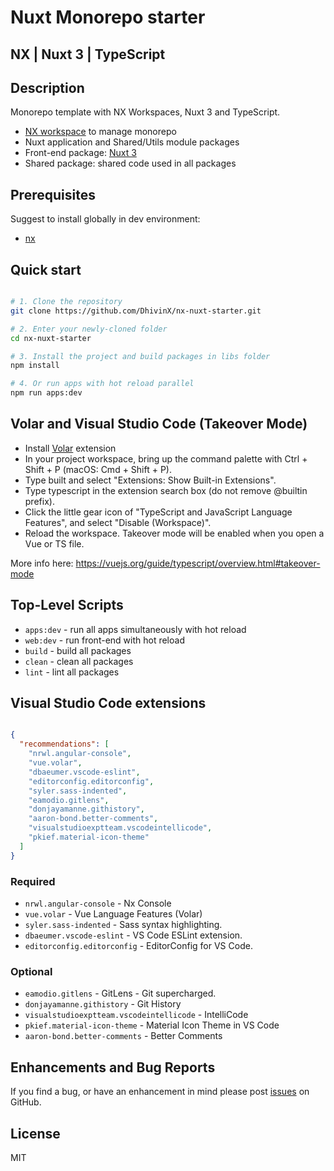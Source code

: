 # Nuxt Monorepo starter
## NX | Nuxt 3 | TypeScript 

## Description

Monorepo template with NX Workspaces, Nuxt 3 and TypeScript.

* [NX workspace](https://nx.dev/getting-started/intro) to manage monorepo
* Nuxt application and Shared/Utils module packages 
* Front-end package: [Nuxt 3](https://nuxt.com/docs)
* Shared package: shared code used in all packages

## Prerequisites

Suggest to install globally in dev environment:

- [nx](https://nx.dev)

## Quick start

```bash

# 1. Clone the repository
git clone https://github.com/DhivinX/nx-nuxt-starter.git

# 2. Enter your newly-cloned folder
cd nx-nuxt-starter

# 3. Install the project and build packages in libs folder
npm install

# 4. Or run apps with hot reload parallel
npm run apps:dev

```


## Volar and Visual Studio Code (Takeover Mode)

* Install [Volar](https://marketplace.visualstudio.com/items?itemName=vue.volar) extension
* In your project workspace, bring up the command palette with Ctrl + Shift + P (macOS: Cmd + Shift + P).
* Type built and select "Extensions: Show Built-in Extensions".
* Type typescript in the extension search box (do not remove @builtin prefix).
* Click the little gear icon of "TypeScript and JavaScript Language Features", and select "Disable (Workspace)".
* Reload the workspace. Takeover mode will be enabled when you open a Vue or TS file.

More info here: https://vuejs.org/guide/typescript/overview.html#takeover-mode

## Top-Level Scripts
 
* `apps:dev` - run all apps simultaneously with hot reload
* `web:dev` - run front-end with hot reload
* `build` - build all packages
* `clean` - clean all packages
* `lint` - lint all packages

## Visual Studio Code extensions

```json

{
  "recommendations": [
    "nrwl.angular-console",
    "vue.volar",
    "dbaeumer.vscode-eslint",
    "editorconfig.editorconfig",
    "syler.sass-indented",
    "eamodio.gitlens",
    "donjayamanne.githistory",
    "aaron-bond.better-comments",
    "visualstudioexptteam.vscodeintellicode",
    "pkief.material-icon-theme"
  ]
}

```

### Required

* `nrwl.angular-console` - Nx Console
* `vue.volar` - Vue Language Features (Volar)
* `syler.sass-indented` - Sass syntax highlighting.
* `dbaeumer.vscode-eslint` - VS Code ESLint extension.
* `editorconfig.editorconfig` - EditorConfig for VS Code.

### Optional

* `eamodio.gitlens` - GitLens - Git supercharged.
* `donjayamanne.githistory` - Git History
* `visualstudioexptteam.vscodeintellicode` - IntelliCode
* `pkief.material-icon-theme` - Material Icon Theme in VS Code
* `aaron-bond.better-comments` - Better Comments

## Enhancements and Bug Reports

If you find a bug, or have an enhancement in mind please post [issues](https://github.com/DhivinX/nx-nuxt-starter/issues) on GitHub.

## License

MIT
